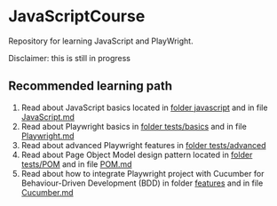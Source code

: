 # JavaScriptCourse
Repository for learning JavaScript and PlayWright.

Disclaimer: this is still in progress

## Recommended learning path
1. Read about JavaScript basics located in [folder javascript](javascript/) and in file [JavaScript.md](javascript/JavaScript.md)
2. Read about Playwright basics in [folder tests/basics](tests/basics/) and in file [Playwright.md](tests/Playwright.md)
3. Read about advanced Playwright features in [folder tests/advanced](tests/advanced/)
4. Read about Page Object Model design pattern located in [folder tests/POM](tests/POM/) and in file [POM.md](tests/POM/POM.md)
5. Read about how to integrate Playwright project with Cucumber for Behaviour-Driven Development (BDD) in folder [features](features/) and in file [Cucumber.md](Cucumber.md)